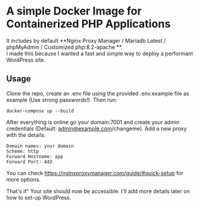 # A simple Docker Image for Containerized PHP Applications

It includes by default **Nginx Proxy Manager / Mariadb Latest / phpMyAdmin / Customized php:8.2-apache **.  
I made this because I wanted a fast and simple way to deploy a performant WordPress site.

## Usage

Clone the repo, create an .env file using the provided .env.example file as example (Use strong passwords!).
Then run:

```
docker-compose up --build
```

After everything is online go your domain:7001 and create your admin credentials (Default: admin@example.com/changeme).
Add a new proxy with the details:

```
Domain names: your domain
Scheme: http
Forward Hostname: app
Forward Port: 443
```

You can check https://nginxproxymanager.com/guide/#quick-setup for more options.

That's it" Your site should now be accessible. I'll add more details later on how to set-up WordPress.

